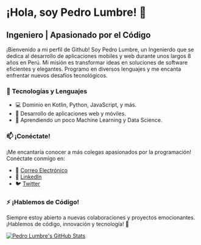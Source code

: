 # ¡Hola, soy Pedro Lumbre! 👋

## Ingeniero | Apasionado por el Código

¡Bienvenido a mi perfil de Github! Soy Pedro Lumbre, un Ingenierdo que se dedica al desarrollo de aplicaciones mobiles y web durante unos largos 8 años en Perú. Mi misión es transformar ideas en soluciones de software eficientes y elegantes. Programo en diversos lenguajes y me encanta enfrentar nuevos desafíos tecnológicos.

### 🔧 Tecnologías y Lenguajes

- 💻 Dominio en Kotlin, Python, JavaScript, y más.
- 🚀 Desarrollo de aplicaciones web y móviles.
- 🧠 Aprendiendo un poco Machine Learning y Data Science.

### 📫 ¡Conéctate!

¡Me encantaría conocer a más colegas apasionados por la programación! Conéctate conmigo en:

- 📧 [Correo Electrónico](mailto:pedro.lumbre@email.com)
- 💼 [LinkedIn](https://www.linkedin.com/in/droperdev/)
- 🐦 [Twitter](https://twitter.com/EdwardLumbre)

### ⚡ ¡Hablemos de Código!

Siempre estoy abierto a nuevas colaboraciones y proyectos emocionantes. ¡Hablemos de código, innovación y tecnología! 🚀

[![Pedro Lumbre's GitHub Stats](https://github-readme-stats.vercel.app/api?username=droperdev&show_icons=true&theme=radical)](https://github.com/droperdev)
